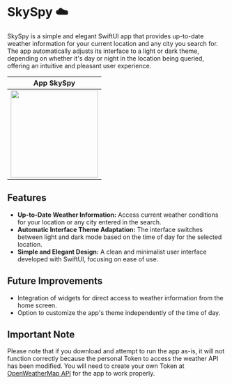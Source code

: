 # SkySpy ☁️

SkySpy is a simple and elegant SwiftUI app that provides up-to-date weather information for your current location and any city you search for. The app automatically adjusts its interface to a light or dark theme, depending on whether it's day or night in the location being queried, offering an intuitive and pleasant user experience.

| App SkySpy | 
|:--------:|
| <img src="https://github.com/ThunderTechDev/SkySpy/assets/105247375/b0a5476e-dea6-420f-95f5-12b7aa7bf846" width="200"> |

## Features

- **Up-to-Date Weather Information:** Access current weather conditions for your location or any city entered in the search.
- **Automatic Interface Theme Adaptation:** The interface switches between light and dark mode based on the time of day for the selected location.
- **Simple and Elegant Design:** A clean and minimalist user interface developed with SwiftUI, focusing on ease of use.

## Future Improvements

- Integration of widgets for direct access to weather information from the home screen.
- Option to customize the app's theme independently of the time of day.

## Important Note

Please note that if you download and attempt to run the app as-is, it will not function correctly because the personal Token to access the weather API has been modified. You will need to create your own Token at [OpenWeatherMap API](https://openweathermap.org/api) for the app to work properly.



